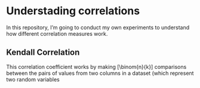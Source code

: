 # Understading correlations
In this repository, I’m going to conduct my own experiments to understand how different correlation measures work.

## Kendall Correlation

This correlation coefficient works by making \[\binom{n}{k}\] comparisons between the pairs of values from two columns in a dataset (which represent two random variables
